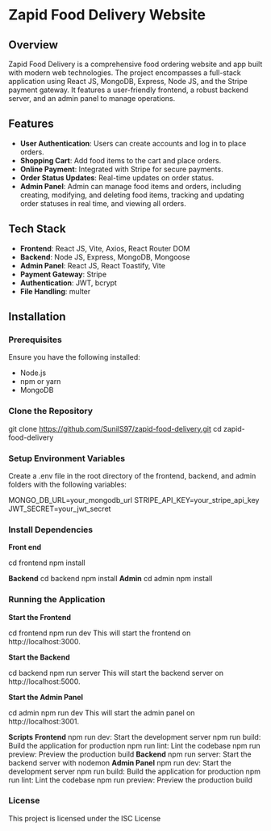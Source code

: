 # Zapid Food Delivery Website

## Overview
Zapid Food Delivery is a comprehensive food ordering website and app built with modern web technologies. The project encompasses a full-stack application using React JS, MongoDB, Express, Node JS, and the Stripe payment gateway. It features a user-friendly frontend, a robust backend server, and an admin panel to manage operations.

## Features
- **User Authentication**: Users can create accounts and log in to place orders.
- **Shopping Cart**: Add food items to the cart and place orders.
- **Online Payment**: Integrated with Stripe for secure payments.
- **Order Status Updates**: Real-time updates on order status.
- **Admin Panel**: Admin can manage food items and orders, including creating, modifying, and deleting food items, tracking and updating order statuses in real time, and viewing all orders.

## Tech Stack
- **Frontend**: React JS, Vite, Axios, React Router DOM
- **Backend**: Node JS, Express, MongoDB, Mongoose
- **Admin Panel**: React JS, React Toastify, Vite
- **Payment Gateway**: Stripe
- **Authentication**: JWT, bcrypt
- **File Handling**: multer

## Installation

### Prerequisites
Ensure you have the following installed:
- Node.js
- npm or yarn
- MongoDB

### Clone the Repository

git clone https://github.com/SunilS97/zapid-food-delivery.git
cd zapid-food-delivery

### Setup Environment Variables
Create a .env file in the root directory of the frontend, backend, and admin folders with the following variables:

MONGO_DB_URL=your_mongodb_url
STRIPE_API_KEY=your_stripe_api_key
JWT_SECRET=your_jwt_secret

### Install Dependencies

**Front end**

cd frontend
npm install

**Backend**
cd backend
npm install
**Admin**
cd admin
npm install

### Running the Application
**Start the Frontend**

cd frontend
npm run dev
This will start the frontend on http://localhost:3000.

**Start the Backend**

cd backend
npm run server
This will start the backend server on http://localhost:5000.

**Start the Admin Panel**

cd admin
npm run dev
This will start the admin panel on http://localhost:3001.

**Scripts**
**Frontend**
npm run dev: Start the development server
npm run build: Build the application for production
npm run lint: Lint the codebase
npm run preview: Preview the production build
**Backend**
npm run server: Start the backend server with nodemon
**Admin Panel**
npm run dev: Start the development server
npm run build: Build the application for production
npm run lint: Lint the codebase
npm run preview: Preview the production build

### License
This project is licensed under the ISC License

